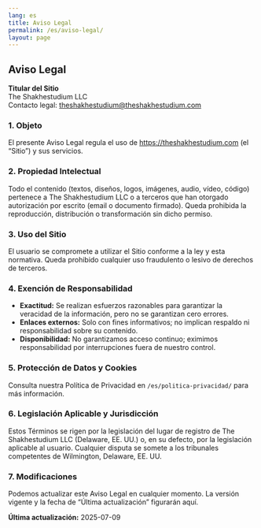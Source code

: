 ```yaml
---
lang: es
title: Aviso Legal
permalink: /es/aviso-legal/
layout: page
---
```


## Aviso Legal

**Titular del Sitio**  
The Shakhestudium LLC  
Contacto legal: theshakhestudium@theshakhestudium.com  

### 1. Objeto  
El presente Aviso Legal regula el uso de https://theshakhestudium.com (el “Sitio”) y sus servicios.

### 2. Propiedad Intelectual  
Todo el contenido (textos, diseños, logos, imágenes, audio, vídeo, código) pertenece a The Shakhestudium LLC o a terceros que han otorgado autorización por escrito (email o documento firmado). Queda prohibida la reproducción, distribución o transformación sin dicho permiso.

### 3. Uso del Sitio  
El usuario se compromete a utilizar el Sitio conforme a la ley y esta normativa. Queda prohibido cualquier uso fraudulento o lesivo de derechos de terceros.

### 4. Exención de Responsabilidad  
- **Exactitud:** Se realizan esfuerzos razonables para garantizar la veracidad de la información, pero no se garantizan cero errores.  
- **Enlaces externos:** Solo con fines informativos; no implican respaldo ni responsabilidad sobre su contenido.  
- **Disponibilidad:** No garantizamos acceso continuo; eximimos responsabilidad por interrupciones fuera de nuestro control.

### 5. Protección de Datos y Cookies  
Consulta nuestra Política de Privacidad en `/es/politica-privacidad/` para más información.

### 6. Legislación Aplicable y Jurisdicción  
Estos Términos se rigen por la legislación del lugar de registro de The Shakhestudium LLC (Delaware, EE. UU.) o, en su defecto, por la legislación aplicable al usuario. Cualquier disputa se somete a los tribunales competentes de Wilmington, Delaware, EE. UU.

### 7. Modificaciones  
Podemos actualizar este Aviso Legal en cualquier momento. La versión vigente y la fecha de “Última actualización” figurarán aquí.

**Última actualización:** 2025-07-09  
